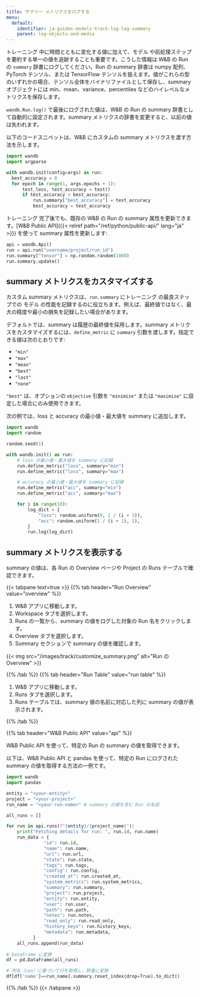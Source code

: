 ```yaml
---
title: サマリー メトリクスをログする
menu:
  default:
    identifier: ja-guides-models-track-log-log-summary
    parent: log-objects-and-media
---
```


トレーニング 中に時間とともに変化する値に加えて、モデル や前処理ステップを要約する単一の値を追跡することも重要です。こうした情報は W&B の Run の `summary` 辞書にログしてください。Run の summary 辞書は numpy 配列、PyTorch テンソル、または TensorFlow テンソルを扱えます。値がこれらの型のいずれかの場合、テンソル全体をバイナリファイルとして保存し、summary オブジェクトには min、mean、variance、percentiles などのハイレベルなメトリクスを保存します。

`wandb.Run.log()` で最後にログされた値は、W&B の Run の summary 辞書として自動的に設定されます。summary メトリクスの辞書を変更すると、以前の値は失われます。

以下のコードスニペットは、W&B にカスタムの summary メトリクスを渡す方法を示します。

```python
import wandb
import argparse

with wandb.init(config=args) as run:
  best_accuracy = 0
  for epoch in range(1, args.epochs + 1):
      test_loss, test_accuracy = test()
      if test_accuracy > best_accuracy:
          run.summary["best_accuracy"] = test_accuracy
          best_accuracy = test_accuracy
```

トレーニング 完了後でも、既存の W&B の Run の summary 属性を更新できます。[W&B Public API]({{< relref path="/ref/python/public-api/" lang="ja" >}}) を使って summary 属性を更新します:

```python
api = wandb.Api()
run = api.run("username/project/run_id")
run.summary["tensor"] = np.random.random(1000)
run.summary.update()
```

## summary メトリクスをカスタマイズする

カスタム summary メトリクスは、`run.summary` にトレーニング の最良ステップでの モデル の性能を記録するのに役立ちます。例えば、最終値ではなく、最大の精度や最小の損失を記録したい場合があります。

デフォルトでは、summary は履歴の最終値を採用します。summary メトリクスをカスタマイズするには、`define_metric` に `summary` 引数を渡します。指定できる値は次のとおりです:

* `"min"`
* `"max"`
* `"mean"`
* `"best"`
* `"last"`
* `"none"`

`"best"` は、オプションの `objective` 引数を `"minimize"` または `"maximize"` に設定した場合にのみ使用できます。 

次の例では、loss と accuracy の最小値・最大値を summary に追加します。

```python
import wandb
import random

random.seed(1)

with wandb.init() as run:
    # loss の最小値・最大値を summary に記録
    run.define_metric("loss", summary="min")
    run.define_metric("loss", summary="max")

    # accuracy の最小値・最大値を summary に記録
    run.define_metric("acc", summary="min")
    run.define_metric("acc", summary="max")

    for i in range(10):
        log_dict = {
            "loss": random.uniform(0, 1 / (i + 1)),
            "acc": random.uniform(1 / (i + 1), 1),
        }
        run.log(log_dict)
```

## summary メトリクスを表示する

summary の値は、各 Run の Overview ページや Project の Runs テーブルで確認できます。

{{< tabpane text=true >}}
{{% tab header="Run Overview" value="overview" %}}

1. W&B アプリに移動します。
2. Workspace タブを選択します。
3. Runs の一覧から、summary の値をログした対象の Run 名をクリックします。
4. Overview タブを選択します。
5. Summary セクションで summary の値を確認します。

{{< img src="/images/track/customize_summary.png" alt="Run の Overview" >}}

{{% /tab %}}
{{% tab header="Run Table" value="run table" %}}

1. W&B アプリに移動します。
2. Runs タブを選択します。
3. Runs テーブルでは、summary 値の名前に対応した列に summary の値が表示されます。

{{% /tab %}}

{{% tab header="W&B Public API" value="api" %}}

W&B Public API を使って、特定の Run の summary の値を取得できます。 

以下は、W&B Public API と pandas を使って、特定の Run にログされた summary の値を取得する方法の一例です。

```python
import wandb
import pandas

entity = "<your-entity>"
project = "<your-project>"
run_name = "<your-run-name>" # summary の値を含む Run の名前

all_runs = []

for run in api.runs(f"{entity}/{project_name}"):
    print("Fetching details for run: ", run.id, run.name)
    run_data = {
              "id": run.id,
              "name": run.name,
              "url": run.url,
              "state": run.state,
              "tags": run.tags,
              "config": run.config,
              "created_at": run.created_at,
              "system_metrics": run.system_metrics,
              "summary": run.summary,
              "project": run.project,
              "entity": run.entity,
              "user": run.user,
              "path": run.path,
              "notes": run.notes,
              "read_only": run.read_only,
              "history_keys": run.history_keys,
              "metadata": run.metadata,
          }
    all_runs.append(run_data)
  
# DataFrame に変換
df = pd.DataFrame(all_runs)

# 列名（run）に基づいて行を取得し、辞書に変換
df[df['name']==run_name].summary.reset_index(drop=True).to_dict()
```

{{% /tab %}}
{{< /tabpane >}}